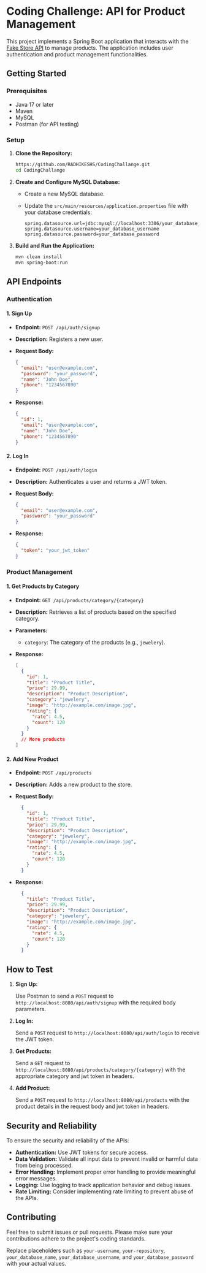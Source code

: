 # Coding Challenge: API for Product Management

This project implements a Spring Boot application that interacts with the [Fake Store API](https://fakestoreapi.com/) to manage products. The application includes user authentication and product management functionalities.

## Getting Started

### Prerequisites

- Java 17 or later
- Maven
- MySQL
- Postman (for API testing)

### Setup

1. **Clone the Repository:**

    ```bash
    https://github.com/RADHIKESHS/CodingChallange.git
    cd CodingChallange
    ```

2. **Create and Configure MySQL Database:**

    - Create a new MySQL database.
    - Update the `src/main/resources/application.properties` file with your database credentials:

      ```properties
      spring.datasource.url=jdbc:mysql://localhost:3306/your_database_name
      spring.datasource.username=your_database_username
      spring.datasource.password=your_database_password
      ```

3. **Build and Run the Application:**

    ```bash
    mvn clean install
    mvn spring-boot:run
    ```

## API Endpoints

### Authentication

#### 1. Sign Up

- **Endpoint:** `POST /api/auth/signup`
- **Description:** Registers a new user.
- **Request Body:**

    ```json
    {
      "email": "user@example.com",
      "password": "your_password",
      "name": "John Doe",
      "phone": "1234567890"
    }
    ```

- **Response:**

    ```json
    {
      "id": 1,
      "email": "user@example.com",
      "name": "John Doe",
      "phone": "1234567890"
    }
    ```

#### 2. Log In

- **Endpoint:** `POST /api/auth/login`
- **Description:** Authenticates a user and returns a JWT token.
- **Request Body:**

    ```json
    {
      "email": "user@example.com",
      "password": "your_password"
    }
    ```

- **Response:**

    ```json
    {
      "token": "your_jwt_token"
    }
    ```

### Product Management

#### 1. Get Products by Category

- **Endpoint:** `GET /api/products/category/{category}`
- **Description:** Retrieves a list of products based on the specified category.
- **Parameters:**
  - `category`: The category of the products (e.g., `jewelery`).
- **Response:**

    ```json
    [
      {
        "id": 1,
        "title": "Product Title",
        "price": 29.99,
        "description": "Product Description",
        "category": "jewelery",
        "image": "http://example.com/image.jpg",
        "rating": {
          "rate": 4.5,
          "count": 120
        }
      }
      // More products
    ]
    ```

#### 2. Add New Product

- **Endpoint:** `POST /api/products`
- **Description:** Adds a new product to the store.
- **Request Body:**

    ```json
      {
        "id": 1,
        "title": "Product Title",
        "price": 29.99,
        "description": "Product Description",
        "category": "jewelery",
        "image": "http://example.com/image.jpg",
        "rating": {
          "rate": 4.5,
          "count": 120
        }
      }
    ```

- **Response:**

    ```json
      {
        "title": "Product Title",
        "price": 29.99,
        "description": "Product Description",
        "category": "jewelery",
        "image": "http://example.com/image.jpg",
        "rating": {
          "rate": 4.5,
          "count": 120
        }
      }
    ```

## How to Test

1. **Sign Up:**

    Use Postman to send a `POST` request to `http://localhost:8080/api/auth/signup` with the required body parameters.

2. **Log In:**

    Send a `POST` request to `http://localhost:8080/api/auth/login` to receive the JWT token.

3. **Get Products:**

    Send a `GET` request to `http://localhost:8080/api/products/category/{category}` with the appropriate category and jwt token in headers.

4. **Add Product:**

    Send a `POST` request to `http://localhost:8080/api/products` with the product details in the request body and jwt token in headers.

## Security and Reliability

To ensure the security and reliability of the APIs:

- **Authentication:** Use JWT tokens for secure access.
- **Data Validation:** Validate all input data to prevent invalid or harmful data from being processed.
- **Error Handling:** Implement proper error handling to provide meaningful error messages.
- **Logging:** Use logging to track application behavior and debug issues.
- **Rate Limiting:** Consider implementing rate limiting to prevent abuse of the APIs.

## Contributing

Feel free to submit issues or pull requests. Please make sure your contributions adhere to the project's coding standards.

Replace placeholders such as `your-username`, `your-repository`, `your_database_name`, `your_database_username`, and `your_database_password` with your actual values.
